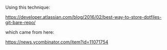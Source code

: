 Using this technique:

https://developer.atlassian.com/blog/2016/02/best-way-to-store-dotfiles-git-bare-repo/

which came from here:

https://news.ycombinator.com/item?id=11071754
